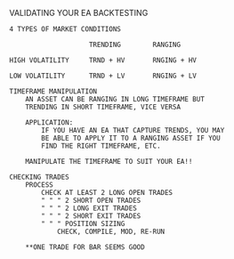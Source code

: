 
VALIDATING YOUR EA BACKTESTING

    4 TYPES OF MARKET CONDITIONS

                        TRENDING        RANGING

    HIGH VOLATILITY     TRND + HV       RNGING + HV

    LOW VOLATILITY      TRND + LV       RNGING + LV

    TIMEFRAME MANIPULATION
        AN ASSET CAN BE RANGING IN LONG TIMEFRAME BUT 
        TRENDING IN SHORT TIMEFRAME, VICE VERSA

        APPLICATION:
            IF YOU HAVE AN EA THAT CAPTURE TRENDS, YOU MAY
            BE ABLE TO APPLY IT TO A RANGING ASSET IF YOU
            FIND THE RIGHT TIMEFRAME, ETC.

        MANIPULATE THE TIMEFRAME TO SUIT YOUR EA!!
    
    CHECKING TRADES
        PROCESS
            CHECK AT LEAST 2 LONG OPEN TRADES
            " " " 2 SHORT OPEN TRADES
            " " " 2 LONG EXIT TRADES
            " " " 2 SHORT EXIT TRADES
            " " " POSITION SIZING
                CHECK, COMPILE, MOD, RE-RUN
        
        **ONE TRADE FOR BAR SEEMS GOOD